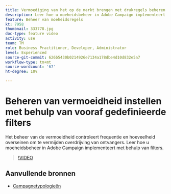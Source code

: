 ```yaml
---
title: Vermoediging van het op de markt brengen met drukregels beheren
description: Leer hoe u moeheidsbeheer in Adobe Campaign implementeert met behulp van filters.
feature: Beheer van moeheidsregels
kt: 7958
thumbnail: 333778.jpg
doc-type: feature video
activity: use
team: TM
role: Business Practitioner, Developer, Administrator
level: Experienced
source-git-commit: 626b5430b0214926e7134a178dbe4d10d832e5a7
workflow-type: tm+mt
source-wordcount: '67'
ht-degree: 10%

---
```



# Beheren van vermoeidheid instellen met behulp van vooraf gedefinieerde filters

Het beheer van de vermoeidheid controleert frequentie en hoeveelheid overseinen om te vermijden overdrijving van ontvangers.
Leer hoe u moeheidsbeheer in Adobe Campaign implementeert met behulp van filters.

>[!VIDEO](https://video.tv.adobe.com/v/333778?quality=12)

## Aanvullende bronnen

* [Campagnetypologieën](https://experienceleague.adobe.com/docs/campaign-classic/using/orchestrating-campaigns/campaign-optimization/about-campaign-typologies.html?lang=en)
